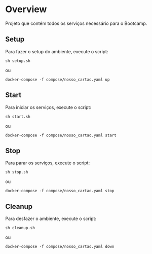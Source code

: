 # Overview

Projeto que contém todos os serviços necessário para o Bootcamp.

## Setup

Para fazer o setup do ambiente, execute o script:

`sh setup.sh`

ou

`docker-compose -f compose/nosso_cartao.yaml up`

## Start

Para iniciar os serviços, execute o script:

`sh start.sh`

ou

`docker-compose -f compose/nosso_cartao.yaml start`

## Stop

Para parar os serviços, execute o script:

`sh stop.sh`

ou

`docker-compose -f compose/nosso_cartao.yaml stop`

## Cleanup

Para desfazer o ambiente, execute o script:

`sh cleanup.sh`

ou

`docker-compose -f compose/nosso_cartao.yaml down`